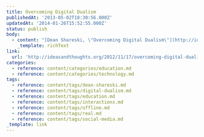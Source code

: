 ```yaml
---
title: Overcoming Digital Dualism
publishedAt: '2013-05-02T18:30:56.000Z'
updatedAt: '2014-01-26T15:52:55.000Z'
status: publish
body:
  - content: "[Dean Shareski, \"Overcoming Digital Dualism\"](http://ideasandthoughts.org/2012/11/17/overcoming-digital-dualism/):\n\n<ExtendedQuote>\n  This is still someone abstract until you begin to understand, value and appreciate what these connections look and feel like. Most educators and students don\x92t know what it\x92s like to forge connections with people youve never met. For me, face to face interactions for many of my professional colleagues supplement my online interactions. The notion of digital dualism is largely the crux of what holds education back from valuing these connections. This doesn\x92t suggest we can\x92t discuss manners and norms but it also can\x92t be shrouded with superiority or nostaligia. Those two perspectives will always remain so long as folks only see their connections as supplement or a second choice.\n</ExtendedQuote>\n\nThe idea that the \x91offline\x92 is more authentic than online is a major barrier for the use of technology and social media in the classroom. \_For those of us who use those technologies to connect with people every day, those connections feel just as \x91real\x92 as offline connections. \_They\x92re not less meaningful unless you fail to cultivate meaning from them.\n"
    _template: richText
link:
  url: 'http://ideasandthoughts.org/2012/11/17/overcoming-digital-dualism/'
categories:
  - reference: content/categories/education.md
  - reference: content/categories/technology.md
tags:
  - reference: content/tags/dean-shareski.md
  - reference: content/tags/digital-dualism.md
  - reference: content/tags/education.md
  - reference: content/tags/interactions.md
  - reference: content/tags/offline.md
  - reference: content/tags/real.md
  - reference: content/tags/social-media.md
_template: link
---
```



